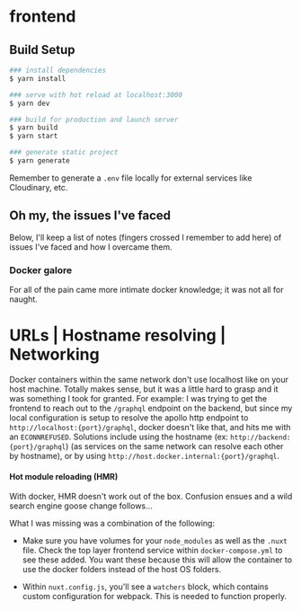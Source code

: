 # frontend

## Build Setup

```bash
### install dependencies
$ yarn install

### serve with hot reload at localhost:3000
$ yarn dev

### build for production and launch server
$ yarn build
$ yarn start

### generate static project
$ yarn generate
```

Remember to generate a `.env` file locally for external services like Cloudinary, etc.

## Oh my, the issues I've faced

Below, I'll keep a list of notes (fingers crossed I remember to add here) of issues I've faced and how I overcame them.

### Docker galore

For all of the pain came more intimate docker knowledge; it was not all for naught.

# URLs | Hostname resolving | Networking

Docker containers within the same network don't use localhost like on your host machine. Totally makes sense, but it was a little hard to grasp and it was something I took for granted. For example: I was trying to get the frontend to reach out to the `/graphql` endpoint on the backend, but since my local configuration is setup to resolve the apollo http endpoint to `http://localhost:{port}/graphql`, docker doesn't like that, and hits me with an `ECONNREFUSED`. Solutions include using the hostname (ex: `http://backend:{port}/graphql`) (as services on the same network can resolve each other by hostname), or by using `http://host.docker.internal:{port}/graphql`. 

#### Hot module reloading (HMR)

With docker, HMR doesn't work out of the box. Confusion ensues and a wild search engine goose change follows...

What I was missing was a combination of the following:

- Make sure you have volumes for your `node_modules` as well as the `.nuxt` file. Check the top layer frontend service within `docker-compose.yml` to see these added. You want these because this will allow the container to use the docker folders instead of the host OS folders.

- Within `nuxt.config.js`, you'll see a `watchers` block, which contains custom configuration for webpack. This is needed to function properly.

